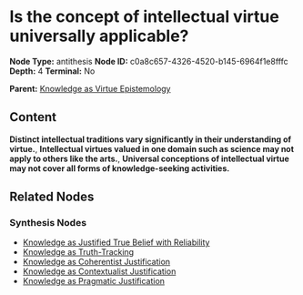 # Is the concept of intellectual virtue universally applicable?

**Node Type:** antithesis
**Node ID:** c0a8c657-4326-4520-b145-6964f1e8fffc
**Depth:** 4
**Terminal:** No

**Parent:** [Knowledge as Virtue Epistemology](knowledge-as-virtue-epistemology-synthesis-dedca124-7867-41d2-abe3-c46f31d2225b.md)

## Content

**Distinct intellectual traditions vary significantly in their understanding of virtue.**, **Intellectual virtues valued in one domain such as science may not apply to others like the arts.**, **Universal conceptions of intellectual virtue may not cover all forms of knowledge-seeking activities.**

## Related Nodes

### Synthesis Nodes

- [Knowledge as Justified True Belief with Reliability](knowledge-as-justified-true-belief-with-reliability-synthesis-a8a20ad8-95c3-418b-aa9a-687bcb2059c3.md)
- [Knowledge as Truth-Tracking](knowledge-as-truth-tracking-synthesis-d8a4fdb3-6700-49fd-b6ce-58586020413f.md)
- [Knowledge as Coherentist Justification](knowledge-as-coherentist-justification-synthesis-60671e75-dfee-4a6e-8974-c7508b4e805b.md)
- [Knowledge as Contextualist Justification](knowledge-as-contextualist-justification-synthesis-b2b0a67d-32ef-448c-9a22-8d282b86e57b.md)
- [Knowledge as Pragmatic Justification](knowledge-as-pragmatic-justification-synthesis-da34264b-58f2-49ce-8ddd-61d65b5793aa.md)
